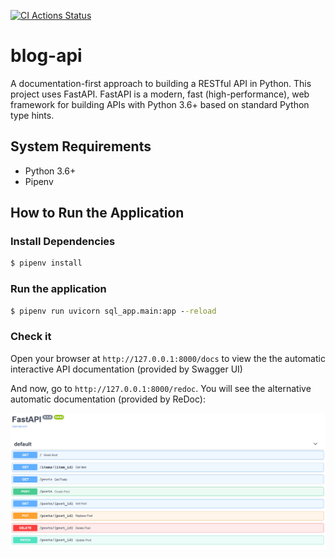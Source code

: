 [![CI Actions Status](https://github.com/samwelkanda/blog-api/workflows/CI/badge.svg)](https://github.com/samwelkanda/blog-api/actions)
# blog-api

A documentation-first approach to building a RESTful API in Python. This project uses FastAPI. FastAPI is a modern, fast (high-performance), web framework for building APIs with Python 3.6+ based on standard Python type hints.

## System Requirements

* Python 3.6+
* Pipenv

## How to Run the Application

### Install Dependencies

```cmd
$ pipenv install
```

### Run the application

```cmd
$ pipenv run uvicorn sql_app.main:app --reload
```

### Check it

Open your browser at `http://127.0.0.1:8000/docs` to view the the automatic interactive API documentation (provided by Swagger UI)

And now, go to `http://127.0.0.1:8000/redoc`. You will see the alternative automatic documentation (provided by ReDoc):

![alt text](img/docs.png)
